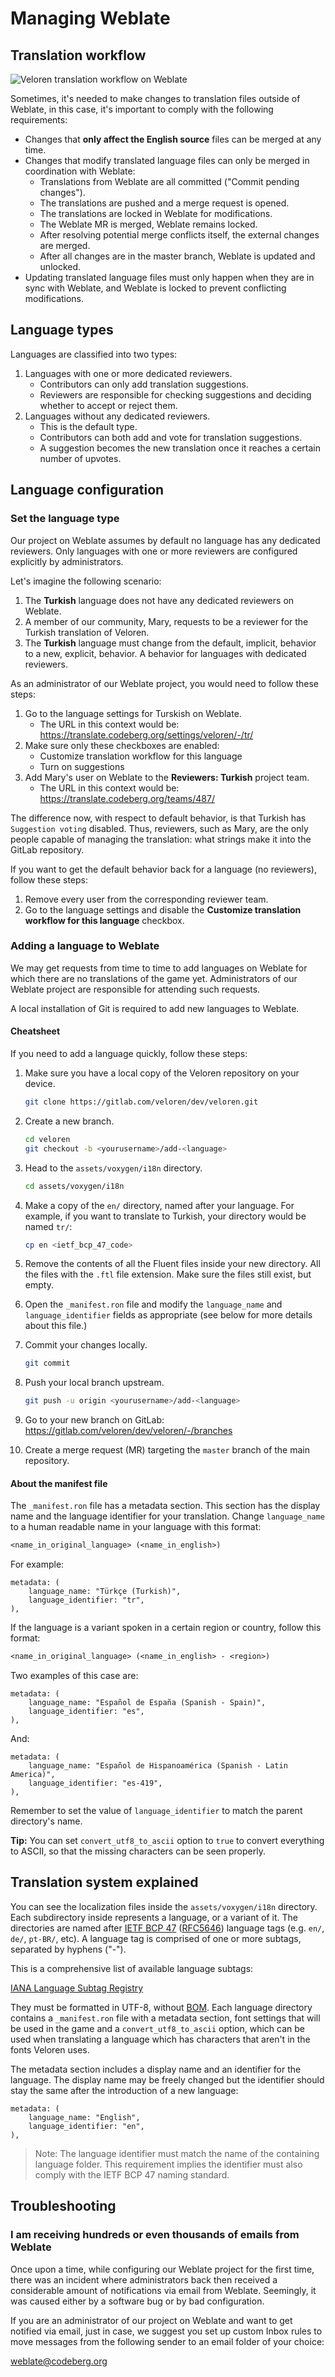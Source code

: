 # Managing Weblate

## Translation workflow

![Veloren translation workflow on Weblate](./weblate-veloren-workflow.jpg)

Sometimes, it's needed to make changes to translation files outside of Weblate,
in this case, it's important to comply with the following requirements:

- Changes that **only affect the English source** files can be merged at any
time.
- Changes that modify translated language files can only be merged in
coordination with Weblate:
  - Translations from Weblate are all committed ("Commit pending changes").
  - The translations are pushed and a merge request is opened.
  - The translations are locked in Weblate for modifications.
  - The Weblate MR is merged, Weblate remains locked.
  - After resolving potential merge conflicts itself, the external changes
  are merged.
  - After all changes are in the master branch, Weblate is updated and unlocked.
- Updating translated language files must only happen when they are in sync with
Weblate, and Weblate is locked to prevent conflicting modifications.

## Language types

Languages are classified into two types:

1. Languages with one or more dedicated reviewers.
    - Contributors can only add translation suggestions.
    - Reviewers are responsible for checking suggestions and deciding
    whether to accept or reject them.
2. Languages without any dedicated reviewers.
    - This is the default type.
    - Contributors can both add and vote for translation suggestions.
    - A suggestion becomes the new translation once it reaches a certain number
     of upvotes.

## Language configuration

### Set the language type

Our project on Weblate assumes by default no language has any dedicated
reviewers. Only languages with one or more reviewers are configured
explicitly by administrators.

Let's imagine the following scenario:

1. The **Turkish** language does not have any dedicated reviewers on Weblate.
2. A member of our community, Mary, requests to be a reviewer for the Turkish
translation of Veloren.
3. The **Turkish** language must change from the default, implicit, behavior
to a new, explicit, behavior. A behavior for languages with dedicated
reviewers.

As an administrator of our Weblate project, you would need to follow
these steps:

1. Go to the language settings for Turskish on Weblate.
    - The URL in this context would be:
    <https://translate.codeberg.org/settings/veloren/-/tr/>
2. Make sure only these checkboxes are enabled:
    - Customize translation workflow for this language
    - Turn on suggestions
3. Add Mary's user on Weblate to the **Reviewers: Turkish** project team.
    - The URL in this context would be:
    <https://translate.codeberg.org/teams/487/>

The difference now, with respect to default behavior, is that Turkish has
`Suggestion voting` disabled. Thus, reviewers, such as Mary, are the only
people capable of managing the translation: what strings make it into the
GitLab repository.

If you want to get the default behavior back for a language (no reviewers), follow these steps:

1. Remove every user from the corresponding reviewer team.
2. Go to the language settings and disable the **Customize translation
workflow for this language** checkbox.

### Adding a language to Weblate

We may get requests from time to time to add languages on Weblate for
which there are no translations of the game yet. Administrators of our Weblate
project are responsible for attending such requests.

A local installation of Git is required to add new languages to Weblate.

#### Cheatsheet

If you need to add a language quickly, follow these steps:

1. Make sure you have a local copy of the Veloren repository on your device.

    ```bash
    git clone https://gitlab.com/veloren/dev/veloren.git
    ```

2. Create a new branch.

    ```bash
    cd veloren
    git checkout -b <yourusername>/add-<language>
    ```

3. Head to the `assets/voxygen/i18n` directory.

    ```bash
    cd assets/voxygen/i18n
    ```

4. Make a copy of the `en/` directory, named after your language.
For example, if you want to translate to Turkish,
your directory would be named `tr/`:

    ```bash
    cp en <ietf_bcp_47_code>
    ```

5. Remove the contents of all the Fluent files inside your new directory. All
the files with the `.ftl` file extension. Make sure the files still exist,
but empty.
6. Open the `_manifest.ron` file and modify the `language_name` and `language_identifier`
fields as appropriate (see below for more details about this file.)
7. Commit your changes locally.

    ```bash
    git commit
    ```

8. Push your local branch upstream.

    ```bash
    git push -u origin <yourusername>/add-<language>
    ```

9. Go to your new branch on GitLab: <https://gitlab.com/veloren/dev/veloren/-/branches>
10. Create a merge request (MR) targeting the `master` branch of the main repository.

#### About the manifest file

The `_manifest.ron` file has a metadata section.
This section has the display name and the language identifier for your translation.
Change `language_name` to a human readable name in your language with this format:

```txt
<name_in_original_language> (<name_in_english>)
```

For example:

```rust, ignore
metadata: (
    language_name: "Türkçe (Turkish)",
    language_identifier: "tr",
),
```

If the language is a variant spoken in a certain region or country, follow this format:

```txt
<name_in_original_language> (<name_in_english> - <region>)
```

Two examples of this case are:

```rust, ignore
metadata: (
    language_name: "Español de España (Spanish - Spain)",
    language_identifier: "es",
),
```

And:

```rust, ignore
metadata: (
    language_name: "Español de Hispanoamérica (Spanish - Latin America)",
    language_identifier: "es-419",
),
```

Remember to set the value of `language_identifier` to match the parent directory's name.

**Tip:** You can set `convert_utf8_to_ascii` option to `true` to
convert everything to ASCII, so that the missing characters can be seen properly.

## Translation system explained

You can see the localization files inside the `assets/voxygen/i18n` directory.
Each subdirectory inside represents a language, or a variant of it.
The directories are named after [IETF BCP 47](https://www.rfc-editor.org/refs/ref-bcp47.txt) ([RFC5646](https://www.rfc-editor.org/rfc/rfc5646.html)) language tags (e.g. `en/`, `de/`, `pt-BR/`, etc). A language tag is comprised of one or more subtags, separated by hyphens ("-").

This is a comprehensive list of available language subtags:

[IANA Language Subtag Registry](https://www.iana.org/assignments/language-subtag-registry/language-subtag-registry)

They must be formatted in UTF-8, without [BOM](https://en.wikipedia.org/wiki/Byte_order_mark).
Each language directory contains a `_manifest.ron` file with a metadata section,
font settings that will be used in the game and a `convert_utf8_to_ascii` option,
which can be used when translating a language which has characters that aren't
in the fonts Veloren uses.

The metadata section includes a display name and an identifier for the
language. The display name may be freely changed but the identifier should
stay the same after the introduction of a new language:

```rust, ignore
metadata: (
    language_name: "English",
    language_identifier: "en",
),
```

> Note: The language identifier must match the name of the containing language folder. This requirement implies the identifier must also comply with the IETF BCP 47 naming standard.

## Troubleshooting

### I am receiving hundreds or even thousands of emails from Weblate

Once upon a time, while configuring our Weblate project for the first time,
there was an incident where administrators back then received a considerable
amount of notifications via email from Weblate. Seemingly, it was caused either by a software bug or by bad configuration.

If you are an administrator of our project on Weblate and want to get notified via email, just in case, we suggest you set up custom Inbox rules to move messages from the following sender to an email folder of your choice:

<weblate@codeberg.org>

